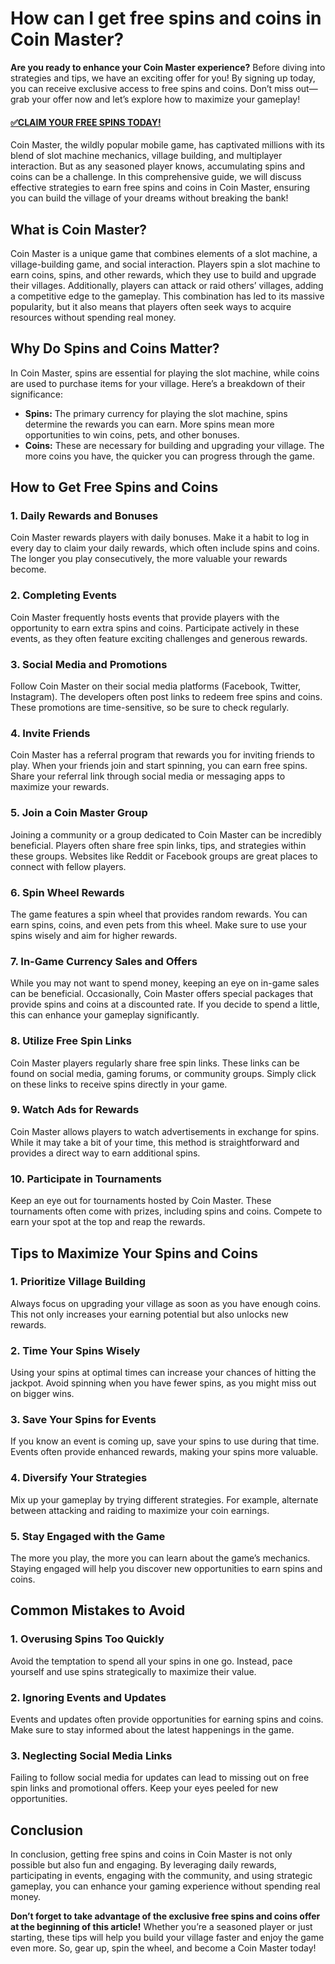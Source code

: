 # How can I get free spins and coins in Coin Master?

**Are you ready to enhance your Coin Master experience?** Before diving into strategies and tips, we have an exciting offer for you! By signing up today, you can receive exclusive access to free spins and coins. Don’t miss out—grab your offer now and let’s explore how to maximize your gameplay!

#### [✅CLAIM YOUR FREE SPINS TODAY!](https://edris2025.github.io/spins/)

Coin Master, the wildly popular mobile game, has captivated millions with its blend of slot machine mechanics, village building, and multiplayer interaction. But as any seasoned player knows, accumulating spins and coins can be a challenge. In this comprehensive guide, we will discuss effective strategies to earn free spins and coins in Coin Master, ensuring you can build the village of your dreams without breaking the bank!

## What is Coin Master?

Coin Master is a unique game that combines elements of a slot machine, a village-building game, and social interaction. Players spin a slot machine to earn coins, spins, and other rewards, which they use to build and upgrade their villages. Additionally, players can attack or raid others’ villages, adding a competitive edge to the gameplay. This combination has led to its massive popularity, but it also means that players often seek ways to acquire resources without spending real money.

## Why Do Spins and Coins Matter?

In Coin Master, spins are essential for playing the slot machine, while coins are used to purchase items for your village. Here’s a breakdown of their significance:

- **Spins:** The primary currency for playing the slot machine, spins determine the rewards you can earn. More spins mean more opportunities to win coins, pets, and other bonuses.
- **Coins:** These are necessary for building and upgrading your village. The more coins you have, the quicker you can progress through the game.

## How to Get Free Spins and Coins

### 1. **Daily Rewards and Bonuses**

Coin Master rewards players with daily bonuses. Make it a habit to log in every day to claim your daily rewards, which often include spins and coins. The longer you play consecutively, the more valuable your rewards become.

### 2. **Completing Events**

Coin Master frequently hosts events that provide players with the opportunity to earn extra spins and coins. Participate actively in these events, as they often feature exciting challenges and generous rewards.

### 3. **Social Media and Promotions**

Follow Coin Master on their social media platforms (Facebook, Twitter, Instagram). The developers often post links to redeem free spins and coins. These promotions are time-sensitive, so be sure to check regularly.

### 4. **Invite Friends**

Coin Master has a referral program that rewards you for inviting friends to play. When your friends join and start spinning, you can earn free spins. Share your referral link through social media or messaging apps to maximize your rewards.

### 5. **Join a Coin Master Group**

Joining a community or a group dedicated to Coin Master can be incredibly beneficial. Players often share free spin links, tips, and strategies within these groups. Websites like Reddit or Facebook groups are great places to connect with fellow players.

### 6. **Spin Wheel Rewards**

The game features a spin wheel that provides random rewards. You can earn spins, coins, and even pets from this wheel. Make sure to use your spins wisely and aim for higher rewards.

### 7. **In-Game Currency Sales and Offers**

While you may not want to spend money, keeping an eye on in-game sales can be beneficial. Occasionally, Coin Master offers special packages that provide spins and coins at a discounted rate. If you decide to spend a little, this can enhance your gameplay significantly.

### 8. **Utilize Free Spin Links**

Coin Master players regularly share free spin links. These links can be found on social media, gaming forums, or community groups. Simply click on these links to receive spins directly in your game.

### 9. **Watch Ads for Rewards**

Coin Master allows players to watch advertisements in exchange for spins. While it may take a bit of your time, this method is straightforward and provides a direct way to earn additional spins.

### 10. **Participate in Tournaments**

Keep an eye out for tournaments hosted by Coin Master. These tournaments often come with prizes, including spins and coins. Compete to earn your spot at the top and reap the rewards.

## Tips to Maximize Your Spins and Coins

### **1. Prioritize Village Building**

Always focus on upgrading your village as soon as you have enough coins. This not only increases your earning potential but also unlocks new rewards.

### **2. Time Your Spins Wisely**

Using your spins at optimal times can increase your chances of hitting the jackpot. Avoid spinning when you have fewer spins, as you might miss out on bigger wins.

### **3. Save Your Spins for Events**

If you know an event is coming up, save your spins to use during that time. Events often provide enhanced rewards, making your spins more valuable.

### **4. Diversify Your Strategies**

Mix up your gameplay by trying different strategies. For example, alternate between attacking and raiding to maximize your coin earnings.

### **5. Stay Engaged with the Game**

The more you play, the more you can learn about the game’s mechanics. Staying engaged will help you discover new opportunities to earn spins and coins.

## Common Mistakes to Avoid

### **1. Overusing Spins Too Quickly**

Avoid the temptation to spend all your spins in one go. Instead, pace yourself and use spins strategically to maximize their value.

### **2. Ignoring Events and Updates**

Events and updates often provide opportunities for earning spins and coins. Make sure to stay informed about the latest happenings in the game.

### **3. Neglecting Social Media Links**

Failing to follow social media for updates can lead to missing out on free spin links and promotional offers. Keep your eyes peeled for new opportunities.

## Conclusion

In conclusion, getting free spins and coins in Coin Master is not only possible but also fun and engaging. By leveraging daily rewards, participating in events, engaging with the community, and using strategic gameplay, you can enhance your gaming experience without spending real money.

**Don’t forget to take advantage of the exclusive free spins and coins offer at the beginning of this article!** Whether you’re a seasoned player or just starting, these tips will help you build your village faster and enjoy the game even more. So, gear up, spin the wheel, and become a Coin Master today!
